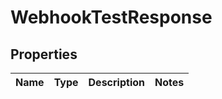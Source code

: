 # WebhookTestResponse
## Properties

Name | Type | Description | Notes
------------ | ------------- | ------------- | -------------



